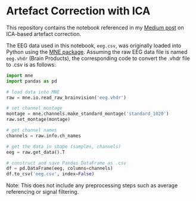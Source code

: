 # Artefact Correction with ICA

This repository contains the notebook referenced in my [Medium post](https://medium.com/@thomas.a.dorfer/artefact-correction-with-ica-53afb63ad300) on ICA-based artefact correction.

The EEG data used in this notebook, `eeg.csv`, was originally loaded into Python using the [MNE package](https://mne.tools/stable/index.html). Assuming the raw EEG data file is named `eeg.vhdr` (Brain Products), the corresponding code to convert the .vhdr file to .csv is as follows:

```python
import mne
import pandas as pd

# load data into MNE
raw = mne.io.read_raw_brainvision('eeg.vhdr')

# set channel montage
montage = mne.channels.make_standard_montage('standard_1020')
raw.set_montage(montage)

# get channel names
channels = raw.info.ch_names

# get the data in shape (samples, channels)
eeg = raw.get_data().T

# construct and save Pandas DataFrame as .csv
df = pd.DataFrame(eeg, columns=channels)
df.to_csv('eeg.csv', index=False)

```

Note: This does not include any preprocessing steps such as average referencing or signal filtering.
